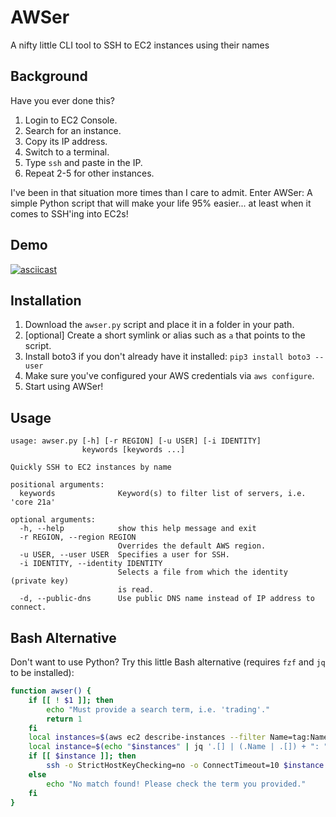 # AWSer
A nifty little CLI tool to SSH to EC2 instances using their names

## Background
Have you ever done this?
1. Login to EC2 Console.
2. Search for an instance.
3. Copy its IP address.
4. Switch to a terminal.
5. Type `ssh` and paste in the IP.
6. Repeat 2-5 for other instances.

I've been in that situation more times than I care to admit. Enter AWSer: A simple Python script that will make your life 95% easier... at least when it comes to SSH'ing into EC2s!

## Demo
[![asciicast](https://asciinema.org/a/W9lHWY02nFwfkzSiYOy6RHXH5.svg)](https://asciinema.org/a/W9lHWY02nFwfkzSiYOy6RHXH5)

## Installation
1. Download the `awser.py` script and place it in a folder in your path.
2. [optional] Create a short symlink or alias such as `a` that points to the script.
3. Install boto3 if you don't already have it installed: `pip3 install boto3 --user`
4. Make sure you've configured your AWS credentials via `aws configure`.
5. Start using AWSer!

## Usage
```
usage: awser.py [-h] [-r REGION] [-u USER] [-i IDENTITY]
                keywords [keywords ...]

Quickly SSH to EC2 instances by name

positional arguments:
  keywords              Keyword(s) to filter list of servers, i.e. 'core 21a'

optional arguments:
  -h, --help            show this help message and exit
  -r REGION, --region REGION
                        Overrides the default AWS region.
  -u USER, --user USER  Specifies a user for SSH.
  -i IDENTITY, --identity IDENTITY
                        Selects a file from which the identity (private key)
                        is read.
  -d, --public-dns      Use public DNS name instead of IP address to connect.
```

## Bash Alternative
Don't want to use Python? Try this little Bash alternative (requires `fzf` and `jq` to be installed):
```bash
function awser() {
    if [[ ! $1 ]]; then
        echo "Must provide a search term, i.e. 'trading'."
        return 1
    fi
    local instances=$(aws ec2 describe-instances --filter Name=tag:Name,Values="*$1*" --query 'Reservations[].Instances[].{Name:Tags[?Key==`Name`].Value,IP:PrivateIpAddress}')
    local instance=$(echo "$instances" | jq '.[] | (.Name | .[]) + ": " + .IP' | sed 's/"//g' | fzf -1 -0 --header "Select an instance" | awk -F": " '{print $2}')
    if [[ $instance ]]; then
        ssh -o StrictHostKeyChecking=no -o ConnectTimeout=10 $instance
    else
        echo "No match found! Please check the term you provided."
    fi
}
```
